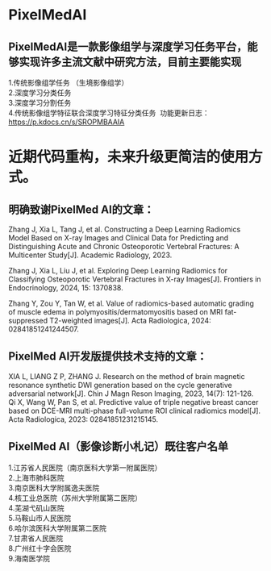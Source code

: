 # PixelMedAI
## PixelMedAI是一款影像组学与深度学习任务平台，能够实现许多主流文献中研究方法，目前主要能实现  
1.传统影像组学任务 （生境影像组学）  
2.深度学习分类任务   
3.深度学习分割任务   
4.传统影像组学特征联合深度学习特征分类任务 
 功能更新日志：https://p.kdocs.cn/s/SROPMBAAIA

# 近期代码重构，未来升级更简洁的使用方式。

## 明确致谢PixelMed AI的文章：
Zhang J, Xia L, Tang J, et al. Constructing a Deep Learning Radiomics Model Based on X-ray Images and Clinical Data for Predicting and Distinguishing Acute and Chronic Osteoporotic Vertebral Fractures: A Multicenter Study[J]. Academic Radiology, 2023.

Zhang J, Xia L, Liu J, et al. Exploring Deep Learning Radiomics for Classifying Osteoporotic Vertebral Fractures in X-ray Images[J]. Frontiers in Endocrinology, 2024, 15: 1370838.

Zhang Y, Zou Y, Tan W, et al. Value of radiomics-based automatic grading of muscle edema in polymyositis/dermatomyositis based on MRI fat-suppressed T2-weighted images[J]. Acta Radiologica, 2024: 02841851241244507.


## PixelMed AI开发版提供技术支持的文章：
XIA L, LIANG Z P, ZHANG J. Research on the method of brain magnetic resonance synthetic DWI generation based on the cycle generative adversarial network[J]. Chin J Magn Reson Imaging, 2023, 14(7): 121-126.  
Qi X, Wang W, Pan S, et al. Predictive value of triple negative breast cancer based on DCE-MRI multi-phase full-volume ROI clinical radiomics model[J]. Acta Radiologica, 2023: 02841851231215145.


## PixelMed AI（影像诊断小札记）既往客户名单
1.江苏省人民医院（南京医科大学第一附属医院）  
2.上海市肺科医院  
3.南京医科大学附属逸夫医院  
4.核工业总医院（苏州大学附属第二医院）  
4.芜湖弋矶山医院  
5.马鞍山市人民医院  
6.哈尔滨医科大学附属第二医院  
7.甘肃省人民医院  
8.广州红十字会医院  
9.海南医学院
